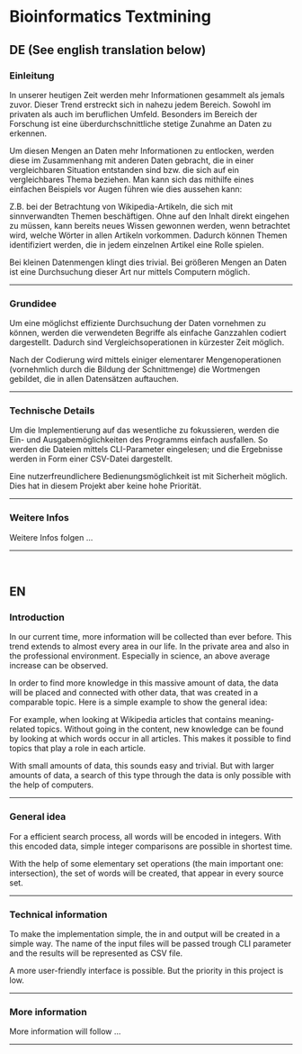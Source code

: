 # Bioinformatics Textmining

## DE (See english translation below)

### Einleitung

In unserer heutigen Zeit werden mehr Informationen gesammelt als jemals zuvor. Dieser Trend erstreckt sich in nahezu jedem Bereich. Sowohl im privaten als auch im beruflichen Umfeld. Besonders im Bereich der Forschung ist eine überdurchschnittliche stetige Zunahme an Daten zu erkennen.

Um diesen Mengen an Daten mehr Informationen zu entlocken, werden diese im Zusammenhang mit anderen Daten gebracht, die in einer vergleichbaren Situation entstanden sind bzw. die sich auf ein vergleichbares Thema beziehen. Man kann sich das mithilfe eines einfachen Beispiels vor Augen führen wie dies aussehen kann:

Z.B. bei der Betrachtung von Wikipedia-Artikeln, die sich mit sinnverwandten Themen beschäftigen. Ohne auf den Inhalt direkt eingehen zu müssen, kann bereits neues Wissen gewonnen werden, wenn betrachtet wird, welche Wörter in allen Artikeln vorkommen. Dadurch können Themen identifiziert werden, die in jedem einzelnen Artikel eine Rolle spielen.

Bei kleinen Datenmengen klingt dies trivial. Bei größeren Mengen an Daten ist eine Durchsuchung dieser Art nur mittels Computern möglich.

---

### Grundidee

Um eine möglichst effiziente Durchsuchung der Daten vornehmen zu können, werden die verwendeten Begriffe als einfache Ganzzahlen codiert dargestellt. Dadurch sind Vergleichsoperationen in kürzester Zeit möglich.

Nach der Codierung wird mittels einiger elementarer Mengenoperationen (vornehmlich durch die Bildung der Schnittmenge) die Wortmengen gebildet, die in allen Datensätzen auftauchen.

---

### Technische Details

Um die Implementierung auf das wesentliche zu fokussieren, werden die Ein- und Ausgabemöglichkeiten des Programms einfach ausfallen. So werden die Dateien mittels CLI-Parameter eingelesen; und die Ergebnisse werden in Form einer CSV-Datei dargestellt.

Eine nutzerfreundlichere Bedienungsmöglichkeit ist mit Sicherheit möglich. Dies hat in diesem Projekt aber keine hohe Priorität.

---

### Weitere Infos

Weitere Infos folgen ...

---

<br>

## EN

### Introduction

In our current time, more information will be collected than ever before. This trend extends to almost every area in our life. In the private area and also in the professional environment. Especially in science, an above average increase can be observed.

In order to find more knowledge in this massive amount of data, the data will be placed and connected with other data, that was created in a comparable topic. Here is a simple example to show the general idea:

For example, when looking at Wikipedia articles that contains meaning-related topics. Without going in the content, new knowledge can be found by looking at which words occur in all articles. This makes it possible to find topics that play a role in each article.

With small amounts of data, this sounds easy and trivial. But with larger amounts of data, a search of this type through the data is only possible with the help of computers.

---

### General idea

For a efficient search process, all words will be encoded in integers. With this encoded data, simple integer comparisons are possible in shortest time.

With the help of some elementary set operations (the main important one: intersection), the set of words will be created, that appear in every source set.

---

### Technical information

To make the implementation simple, the in and output will be created in a simple way. The name of the input files will be passed trough CLI parameter and the results will be represented as CSV file.

A more user-friendly interface is possible. But the priority in this project is low.

---

### More information

More information will follow ...

---
